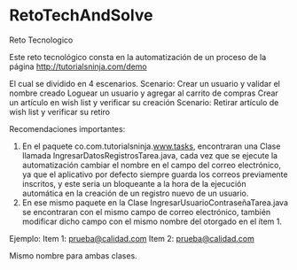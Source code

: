 # RetoTechAndSolve
Reto Tecnologico


Este reto tecnológico consta en la automatización de un proceso de la página http://tutorialsninja.com/demo

El cual se dividido en 4 escenarios.
Scenario: Crear un usuario y validar el nombre creado
Loguear un usuario y agregar al carrito de compras
Crear un artículo en wish list y verificar su creación
Scenario: Retirar artículo de wish list y verificar su retiro

Recomendaciones importantes:
1.	En el paquete co.com.tutorialsninja.www.tasks, encontraran una Clase llamada IngresarDatosRegistrosTarea.java, cada vez que se ejecute la automatización cambiar el nombre en el campo del correo electrónico, ya que el aplicativo por defecto siempre guarda los correos previamente inscritos, y este seria un bloqueante a la hora de la ejecución automática en la creación de un registro nuevo de un usuario.
2.	En ese mismo paquete en la Clase IngresarUsuarioContraseñaTarea.java se encontraran con el mismo campo de correo electrónico, también modificar dicho campo con el mismo nombre del otorgado en el ítem 1.

Ejemplo:
Item 1: prueba@calidad.com
Item 2: prueba@calidad.com

Mismo nombre para ambas clases.
